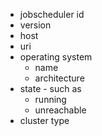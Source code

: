 * jobscheduler id
* version
* host
* uri
* operating system
    * name
    * architecture
* state - such as
	* running
	* unreachable
* cluster type
